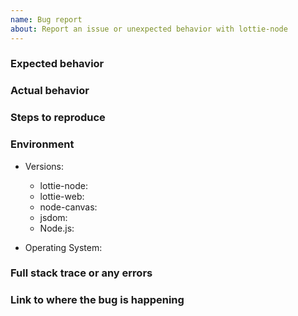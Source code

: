 ```yaml
---
name: Bug report
about: Report an issue or unexpected behavior with lottie-node
---
```


<!--
Before creating the issue, please make sure that...

* You haven't got any errors in your own code, causing the problem.
* There isn't already an open issue for your problem.
* The issue is only happening for lottie-node, not lottie (web).
* You are following the documentated [usage](https://github.com/friday/lottie-node#usage) correctly.
* You are using the latest version of lottie-node, lottie, node-canvas and jsdom.

If you have multiple unrelated problems, create separate issues rather than combining them into one.

Note that leaving sections blank or being vague will make it difficult to understand and help you.
-->

### Expected behavior

### Actual behavior

### Steps to reproduce

### Environment

- Versions:
  - lottie-node:
  - lottie-web:
  - node-canvas:
  - jsdom:
  - Node.js:

- Operating System:

### Full stack trace or any errors

### Link to where the bug is happening

<!--
Create a git repo or a gist with a **minimal** test case that demonstrates the problem and includes any json data needed to reproduce the issue.
-->
